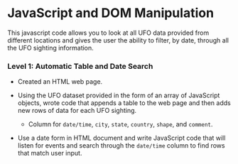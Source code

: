 # JavaScript and DOM Manipulation
This javascript code allows you to look at all UFO data provided from different locations and gives the user the ability to filter, by date, through all the UFO sighting information.

### Level 1: Automatic Table and Date Search

* Created an HTML web page.

* Using the UFO dataset provided in the form of an array of JavaScript objects, wrote code that appends a table to the web page and then adds new rows of data for each UFO sighting.

  * Column for `date/time`, `city`, `state`, `country`, `shape`, and `comment`.

* Use a date form in HTML document and write JavaScript code that will listen for events and search through the `date/time` column to find rows that match user input.

